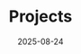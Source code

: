---
title: "Projects"
date: 2025-08-24
links:
  - title: GitHub
    description: https://github.com/akirayumeno
    website: https://github.com/akirayumeno
    image: https://github.githubassets.com/images/modules/logos_page/GitHub-Mark.png
menu:
    main:
        weight: -50
        params: 
            icon: tag
comments: true
---